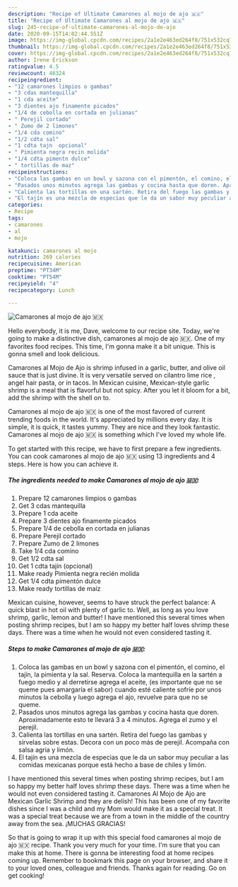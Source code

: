 ```yaml
---
description: "Recipe of Ultimate Camarones al mojo de ajo 🇲🇽"
title: "Recipe of Ultimate Camarones al mojo de ajo 🇲🇽"
slug: 245-recipe-of-ultimate-camarones-al-mojo-de-ajo
date: 2020-09-15T14:02:44.551Z
image: https://img-global.cpcdn.com/recipes/2a1e2e463ed264f8/751x532cq70/camarones-al-mojo-de-ajo-🇲🇽-foto-principal.jpg
thumbnail: https://img-global.cpcdn.com/recipes/2a1e2e463ed264f8/751x532cq70/camarones-al-mojo-de-ajo-🇲🇽-foto-principal.jpg
cover: https://img-global.cpcdn.com/recipes/2a1e2e463ed264f8/751x532cq70/camarones-al-mojo-de-ajo-🇲🇽-foto-principal.jpg
author: Irene Erickson
ratingvalue: 4.5
reviewcount: 46324
recipeingredient:
- "12 camarones limpios o gambas"
- "3 cdas mantequilla"
- "1 cda aceite"
- "3 dientes ajo finamente picados"
- "1/4 de cebolla en cortada en julianas"
- " Perejil cortado"
- " Zumo de 2 limones"
- "1/4 cda comino"
- "1/2 cdta sal"
- "1 cdta tajn  opcional"
- " Pimienta negra recin molida"
- "1/4 cdta pimentn dulce"
- " tortillas de maz"
recipeinstructions:
- "Coloca las gambas en un bowl y sazona con el pimentón, el comino, el tajín, la pimienta y la sal. Reserva. Coloca la mantequilla en la sartén a fuego medio y al derretirse agrega el aceite, (es importante que no se queme pues amargaría el sabor) cuando esté caliente sofríe por unos minutos la cebolla y luego agrega el ajo, revuelve para que no se queme."
- "Pasados unos minutos agrega las gambas y cocina hasta que doren. Aproximadamente esto te llevará 3 a 4 minutos. Agrega el zumo y el perejil."
- "Calienta las tortillas en una sartén. Retira del fuego las gambas y sírvelas sobre estas. Decora con un poco más de perejil. Acompaña con salsa agria y limón."
- "El tajín es una mezcla de especias que le da un sabor muy peculiar a las comidas mexicanas porque está hecho a base de chiles y limón."
categories:
- Recipe
tags:
- camarones
- al
- mojo

katakunci: camarones al mojo 
nutrition: 269 calories
recipecuisine: American
preptime: "PT34M"
cooktime: "PT54M"
recipeyield: "4"
recipecategory: Lunch

---
```



![Camarones al mojo de ajo 🇲🇽](https://img-global.cpcdn.com/recipes/2a1e2e463ed264f8/751x532cq70/camarones-al-mojo-de-ajo-🇲🇽-foto-principal.jpg)

Hello everybody, it is me, Dave, welcome to our recipe site. Today, we're going to make a distinctive dish, camarones al mojo de ajo 🇲🇽. One of my favorites food recipes. This time, I'm gonna make it a bit unique. This is gonna smell and look delicious.

Camarones al Mojo de Ajo is shrimp infused in a garlic, butter, and olive oil sauce that is just divine. It is very versatile served on cilantro lime rice , angel hair pasta, or in tacos. In Mexican cuisine, Mexican-style garlic shrimp is a meal that is flavorful but not spicy. After you let it bloom for a bit, add the shrimp with the shell on to.

Camarones al mojo de ajo 🇲🇽 is one of the most favored of current trending foods in the world. It's appreciated by millions every day. It is simple, it is quick, it tastes yummy. They are nice and they look fantastic. Camarones al mojo de ajo 🇲🇽 is something which I've loved my whole life.


To get started with this recipe, we have to first prepare a few ingredients. You can cook camarones al mojo de ajo 🇲🇽 using 13 ingredients and 4 steps. Here is how you can achieve it.

<!--inarticleads1-->

##### The ingredients needed to make Camarones al mojo de ajo 🇲🇽:

1. Prepare 12 camarones limpios o gambas
1. Get 3 cdas mantequilla
1. Prepare 1 cda aceite
1. Prepare 3 dientes ajo finamente picados
1. Prepare 1/4 de cebolla en cortada en julianas
1. Prepare  Perejil cortado
1. Prepare  Zumo de 2 limones
1. Take 1/4 cda comino
1. Get 1/2 cdta sal
1. Get 1 cdta tajín  (opcional)
1. Make ready  Pimienta negra recién molida
1. Get 1/4 cdta pimentón dulce
1. Make ready  tortillas de maíz


Mexican cuisine, however, seems to have struck the perfect balance: A quick blast in hot oil with plenty of garlic to. Well, as long as you love shrimp, garlic, lemon and butter! I have mentioned this several times when posting shrimp recipes, but I am so happy my better half loves shrimp these days. There was a time when he would not even considered tasting it. 

<!--inarticleads2-->

##### Steps to make Camarones al mojo de ajo 🇲🇽:

1. Coloca las gambas en un bowl y sazona con el pimentón, el comino, el tajín, la pimienta y la sal. Reserva. Coloca la mantequilla en la sartén a fuego medio y al derretirse agrega el aceite, (es importante que no se queme pues amargaría el sabor) cuando esté caliente sofríe por unos minutos la cebolla y luego agrega el ajo, revuelve para que no se queme.
1. Pasados unos minutos agrega las gambas y cocina hasta que doren. Aproximadamente esto te llevará 3 a 4 minutos. Agrega el zumo y el perejil.
1. Calienta las tortillas en una sartén. Retira del fuego las gambas y sírvelas sobre estas. Decora con un poco más de perejil. Acompaña con salsa agria y limón.
1. El tajín es una mezcla de especias que le da un sabor muy peculiar a las comidas mexicanas porque está hecho a base de chiles y limón.


I have mentioned this several times when posting shrimp recipes, but I am so happy my better half loves shrimp these days. There was a time when he would not even considered tasting it. Camarones Al Mojo de Ajo are Mexican Garlic Shrimp and they are delish! This has been one of my favorite dishes since I was a child and my Mom would make it as a special treat. It was a special treat because we are from a town in the middle of the country away from the sea. ¡MUCHAS GRACIAS! 

So that is going to wrap it up with this special food camarones al mojo de ajo 🇲🇽 recipe. Thank you very much for your time. I'm sure that you can make this at home. There is gonna be interesting food at home recipes coming up. Remember to bookmark this page on your browser, and share it to your loved ones, colleague and friends. Thanks again for reading. Go on get cooking!
